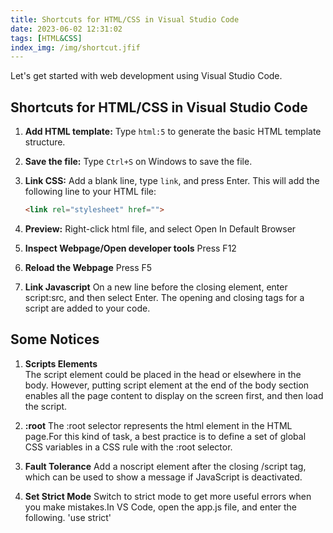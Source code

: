 ```yaml
---
title: Shortcuts for HTML/CSS in Visual Studio Code
date: 2023-06-02 12:31:02
tags: [HTML&CSS]
index_img: /img/shortcut.jfif
---
```


Let's get started with web development using Visual Studio Code. <!-- more -->

## Shortcuts for HTML/CSS in Visual Studio Code
1. **Add HTML template:**
   Type `html:5` to generate the basic HTML template structure.

2. **Save the file:**
   Type `Ctrl+S` on Windows to save the file.

3. **Link CSS:**
   Add a blank line, type `link`, and press Enter. This will add the following line to your HTML file:
   ```html
   <link rel="stylesheet" href="">

4. **Preview:**
   Right-click html file, and select Open In Default Browser
   
5. **Inspect Webpage/Open developer tools**
   Press F12

6. **Reload the Webpage**
   Press F5

7. **Link Javascript**
  On a new line before the closing </body> element, enter script:src, and then select Enter. The opening and closing tags for a script are added to your code.<script src=""></script>

## Some Notices
1. **Scripts Elements**  
The script element could be placed in the head or elsewhere in the body. However, putting script element at the end of the body section enables all the page content to display on the screen first, and then load the script.

2. **:root** 
The :root selector represents the html element in the HTML page.For this kind of task, a best practice is to define a set of global CSS variables in a CSS rule with the :root selector.

3. **Fault Tolerance** 
Add a noscript element after the closing /script tag, which can be used to show a message if JavaScript is deactivated.

4. **Set Strict Mode** 
Switch to strict mode to get more useful errors when you make mistakes.In VS Code, open the app.js file, and enter the following.
'use strict'